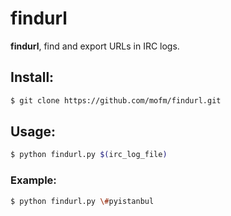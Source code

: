 # findurl
**findurl**, find and export URLs in IRC logs.

## Install:
```bash
$ git clone https://github.com/mofm/findurl.git
```

## Usage:
```bash
$ python findurl.py $(irc_log_file)
```
### Example:
```bash
$ python findurl.py \#pyistanbul
```
